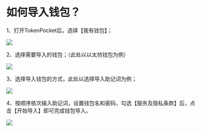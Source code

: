 # 如何导入钱包？

1、打开TokenPocket后，选择【我有钱包】；

![](<../.gitbook/assets/1 (24).png>)

2、选择需要导入的钱包；（此处以以太坊钱包为例）

![](../.gitbook/assets/10.png)

3、选择导入钱包的方式，此处以选择导入助记词为例；

![](<../.gitbook/assets/2 (2).png>)

4、按顺序依次输入助记词，设置钱包名和密码，勾选【服务及隐私条款】后，点击【开始导入】即可完成钱包导入。

![](<../.gitbook/assets/3 (2).png>)


